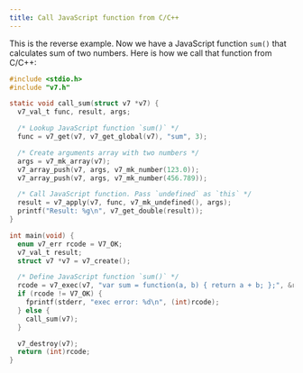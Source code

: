 ```yaml
---
title: Call JavaScript function from C/C++
---
```


This is the reverse example. Now we have a JavaScript function `sum()` that calculates sum of two numbers. Here is how we call that function from C/C++:

```c
#include <stdio.h>
#include "v7.h"

static void call_sum(struct v7 *v7) {
  v7_val_t func, result, args;

  /* Lookup JavaScript function `sum()` */
  func = v7_get(v7, v7_get_global(v7), "sum", 3);

  /* Create arguments array with two numbers */
  args = v7_mk_array(v7);
  v7_array_push(v7, args, v7_mk_number(123.0));
  v7_array_push(v7, args, v7_mk_number(456.789));

  /* Call JavaScript function. Pass `undefined` as `this` */
  result = v7_apply(v7, func, v7_mk_undefined(), args);
  printf("Result: %g\n", v7_get_double(result));
}

int main(void) {
  enum v7_err rcode = V7_OK;
  v7_val_t result;
  struct v7 *v7 = v7_create();

  /* Define JavaScript function `sum()` */
  rcode = v7_exec(v7, "var sum = function(a, b) { return a + b; };", &result);
  if (rcode != V7_OK) {
    fprintf(stderr, "exec error: %d\n", (int)rcode);
  } else {
    call_sum(v7);
  }

  v7_destroy(v7);
  return (int)rcode;
}
```
